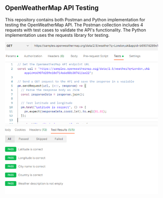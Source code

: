 ## OpenWeatherMap API Testing
This repository contains both Postman and Python implementation for testing the OpenWeatherMap API. 
The Postman collection includes 4 requests with test cases to validate the API's functionality. 
The Python implementation uses the requests library for testing.

![Screenshot of Weather Map API](image.PNG)

